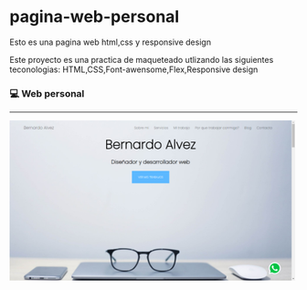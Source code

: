 # pagina-web-personal
Esto es una pagina web html,css y responsive design

Este proyecto es una practica de maqueteado utlizando las siguientes teconologias: HTML,CSS,Font-awensome,Flex,Responsive design


### :computer: Web personal
----------------------------------
<img src="screenshot.png" width="500px" />

